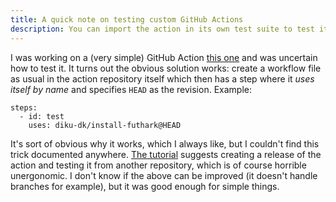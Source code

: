 ```yaml
---
title: A quick note on testing custom GitHub Actions
description: You can import the action in its own test suite to test it.
---
```


I was working on a (very simple) GitHub Action [this
one](https://github.com/diku-dk/install-futhark) and was uncertain how
to test it.  It turns out the obvious solution works: create a
workflow file as usual in the action repository itself which then has
a step where it *uses itself by name* and specifies `HEAD` as the
revision.  Example:

    steps:
      - id: test
        uses: diku-dk/install-futhark@HEAD

It's sort of obvious why it works, which I always like, but I couldn't
find this trick documented anywhere.  [The
tutorial](https://docs.github.com/en/actions/creating-actions/creating-a-composite-action)
suggests creating a release of the action and testing it from another
repository, which is of course horrible unergonomic.  I don't know if
the above can be improved (it doesn't handle branches for example),
but it was good enough for simple things.
